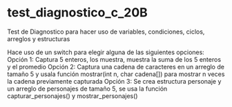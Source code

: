 # test_diagnostico_c_20B
Test de Diagnostico para hacer uso de variables, condiciones, ciclos, arreglos y estructuras

Hace uso de un switch para elegir alguna de las siguientes opciones:
Opción 1: Captura 5 enteros, los muestra, muestra la suma de los 5 enteros y el promedio
Opción 2: Captura una cadena de caracteres en un arreglo de tamaño 5 y usala función
          mostrar(int n, char cadena[]) para mostrar n veces la cadena previamente capturada
Opción 3: Se crea estructura personaje y un arreglo de personajes de tamaño 5, se usa la función
	  capturar_personajes() y mostrar_personajes()
